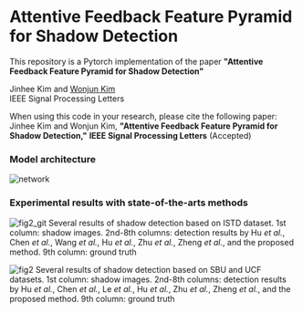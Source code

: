 # Attentive Feedback Feature Pyramid for Shadow Detection 

This repository is a Pytorch implementation of the paper **"Attentive Feedback Feature Pyramid for Shadow Detection"**

Jinhee Kim and [Wonjun Kim](https://sites.google.com/site/kudcvlab)  
IEEE Signal Processing Letters

When using this code in your research, please cite the following paper: Jinhee Kim and Wonjun Kim, **"Attentive Feedback Feature Pyramid for Shadow Detection,"** **IEEE Signal Processing Letters** (Accepted)

### Model architecture
![network](https://user-images.githubusercontent.com/60129726/97146672-944f3f00-17ab-11eb-9421-413bb2840c00.png)

### Experimental results with state-of-the-arts methods

![fig2_git](https://user-images.githubusercontent.com/60129726/80967835-f90b8b80-8e51-11ea-9b60-11e72f50a6cd.png)
Several results of shadow detection based on ISTD dataset. 1st column: shadow images. 2nd-8th columns: detection results by Hu *et al.*, Chen *et al.*, Wang *et al.*, Hu *et al.*, Zhu *et al.*, Zheng *et al.*, and the proposed method. 9th column: ground truth

![fig2](https://user-images.githubusercontent.com/60129726/80562585-1213d700-8a23-11ea-86e5-a75519bc322e.png)
Several results of shadow detection based on SBU and UCF datasets. 1st column: shadow images. 2nd-8th columns: detection results by Hu *et al.*, Chen *et al.*, Le *et al.*, Hu *et al.*, Zhu *et al.*, Zheng *et al.*, and the proposed method. 9th column: ground truth
